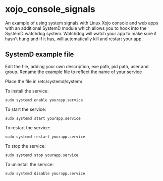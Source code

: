 # xojo_console_signals
An example of using system signals with Linux Xojo console and web apps with an additional SystemD module which allows you to hook into the SystemD watchdog system. Watchdog will watch your app to make sure it hasn't hung and if it has, will automatically kill and restart your app.

## SystemD example file

Edit the file, adding your own description, exe path, pid path, user and group. Rename the example file to reflect the name of your service

Place the file in /etc/systemd/system/

To install the service: 

```
sudo systemd enable yourapp.service
```

To start the service: 

```
sudo systemd start yourapp.service
```

To restart the service: 

```
sudo systemd restart yourapp.service
```

To stop the service: 

```
sudo systemd stop yourapp.service
```

To uninstall the service: 

```
sudo systemd disable yourapp.service
```

